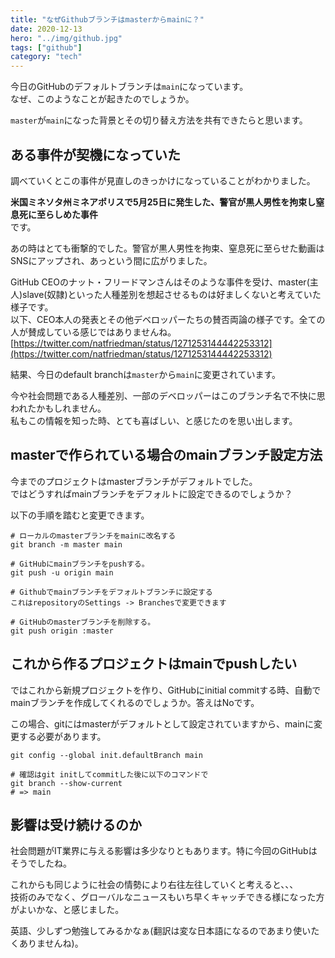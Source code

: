 ```yaml
---
title: "なぜGithubブランチはmasterからmainに？"
date: 2020-12-13
hero: "../img/github.jpg"
tags: ["github"]
category: "tech"
---
```


今日のGitHubのデフォルトブランチは`main`になっています。  
なぜ、このようなことが起きたのでしょうか。

`master`が`main`になった背景とその切り替え方法を共有できたらと思います。

## ある事件が契機になっていた
調べていくとこの事件が見直しのきっかけになっていることがわかりました。

**米国ミネソタ州ミネアポリスで5月25日に発生した、警官が黒人男性を拘束し窒息死に至らしめた事件**  
です。

あの時はとても衝撃的でした。警官が黒人男性を拘束、窒息死に至らせた動画はSNSにアップされ、あっという間に広がりました。

GitHub CEOのナット・フリードマンさんはそのような事件を受け、master(主人)slave(奴隷)といった人種差別を想起させるものは好ましくないと考えていた様子です。  
以下、CEO本人の発表とその他デベロッパーたちの賛否両論の様子です。全ての人が賛成している感じではありませんね。  
[https://twitter.com/natfriedman/status/1271253144442253312](https://twitter.com/natfriedman/status/1271253144442253312)

結果、今日のdefault branchは`master`から`main`に変更されています。

今や社会問題である人種差別、一部のデベロッパーはこのブランチ名で不快に思われたかもしれません。  
私もこの情報を知った時、とても喜ばしい、と感じたのを思い出します。

## masterで作られている場合のmainブランチ設定方法
今までのプロジェクトはmasterブランチがデフォルトでした。  
ではどうすればmainブランチをデフォルトに設定できるのでしょうか？

以下の手順を踏むと変更できます。
```shell
# ローカルのmasterブランチをmainに改名する
git branch -m master main

# GitHubにmainブランチをpushする。
git push -u origin main

# Githubでmainブランチをデフォルトブランチに設定する
これはrepositoryのSettings -> Branchesで変更できます

# GitHubのmasterブランチを削除する。
git push origin :master
```

## これから作るプロジェクトはmainでpushしたい
ではこれから新規プロジェクトを作り、GitHubにinitial commitする時、自動でmainブランチを作成してくれるのでしょうか。答えはNoです。

この場合、gitにはmasterがデフォルトとして設定されていますから、mainに変更する必要があります。

```shell
git config --global init.defaultBranch main

# 確認はgit initしてcommitした後に以下のコマンドで
git branch --show-current
# => main
```

## 影響は受け続けるのか
社会問題がIT業界に与える影響は多少なりともあります。特に今回のGitHubはそうでしたね。

これからも同じように社会の情勢により右往左往していくと考えると、、、  
技術のみでなく、グローバルなニュースもいち早くキャッチできる様になった方がよいかな、と感じました。

英語、少しずつ勉強してみるかなぁ(翻訳は変な日本語になるのであまり使いたくありませんね)。
